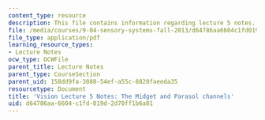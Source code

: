 ```yaml
---
content_type: resource
description: This file contains information regarding lecture 5 notes.
file: /media/courses/9-04-sensory-systems-fall-2013/d64786aa6604c1fd019d2d70ff1b6a01_MIT9_04F13_Vis5.pdf
file_type: application/pdf
learning_resource_types:
- Lecture Notes
ocw_type: OCWFile
parent_title: Lecture Notes
parent_type: CourseSection
parent_uid: 158dd9fa-3088-54ef-a55c-8820faeeda35
resourcetype: Document
title: 'Vision Lecture 5 Notes: The Midget and Parasol channels'
uid: d64786aa-6604-c1fd-019d-2d70ff1b6a01
---
```

